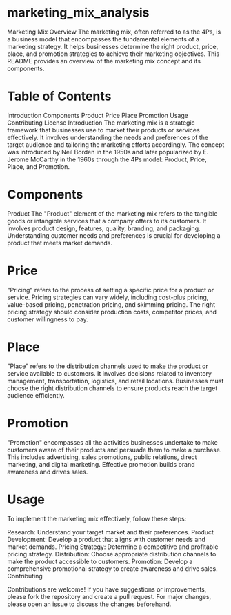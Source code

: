 # marketing_mix_analysis

Marketing Mix
Overview
The marketing mix, often referred to as the 4Ps, is a business model that encompasses the fundamental elements of a marketing strategy. It helps businesses determine the right product, price, place, and promotion strategies to achieve their marketing objectives. This README provides an overview of the marketing mix concept and its components.

# Table of Contents

Introduction
Components
Product
Price
Place
Promotion
Usage
Contributing
License
Introduction
The marketing mix is a strategic framework that businesses use to market their products or services effectively. It involves understanding the needs and preferences of the target audience and tailoring the marketing efforts accordingly. The concept was introduced by Neil Borden in the 1950s and later popularized by E. Jerome McCarthy in the 1960s through the 4Ps model: Product, Price, Place, and Promotion.

# Components
Product
The "Product" element of the marketing mix refers to the tangible goods or intangible services that a company offers to its customers. It involves product design, features, quality, branding, and packaging. Understanding customer needs and preferences is crucial for developing a product that meets market demands.

# Price
"Pricing" refers to the process of setting a specific price for a product or service. Pricing strategies can vary widely, including cost-plus pricing, value-based pricing, penetration pricing, and skimming pricing. The right pricing strategy should consider production costs, competitor prices, and customer willingness to pay.

# Place
"Place" refers to the distribution channels used to make the product or service available to customers. It involves decisions related to inventory management, transportation, logistics, and retail locations. Businesses must choose the right distribution channels to ensure products reach the target audience efficiently.

# Promotion
"Promotion" encompasses all the activities businesses undertake to make customers aware of their products and persuade them to make a purchase. This includes advertising, sales promotions, public relations, direct marketing, and digital marketing. Effective promotion builds brand awareness and drives sales.

# Usage
To implement the marketing mix effectively, follow these steps:

Research: Understand your target market and their preferences.
Product Development: Develop a product that aligns with customer needs and market demands.
Pricing Strategy: Determine a competitive and profitable pricing strategy.
Distribution: Choose appropriate distribution channels to make the product accessible to customers.
Promotion: Develop a comprehensive promotional strategy to create awareness and drive sales.
Contributing

Contributions are welcome! If you have suggestions or improvements, please fork the repository and create a pull request. For major changes, please open an issue to discuss the changes beforehand.
